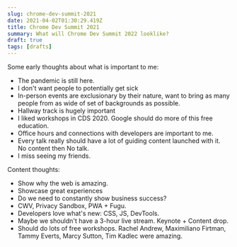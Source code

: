 ```yaml
---
slug: chrome-dev-summit-2021
date: 2021-04-02T01:30:29.419Z
title: Chrome Dev Summit 2021
summary: What will Chrome Dev Summit 2022 looklike?
draft: true
tags: [drafts]
---
```


Some early thoughts about what is important to me:

* The pandemic is still here.
* I don't want people to potentially get sick
* In-person events are exclusionary by their nature, want to bring as many people from as wide of set of backgrounds as possible.
* Hallway track is hugely important
* I liked workshops in CDS 2020. Google should do more of this free education.
* Office hours and connections with developers are important to me.
* Every talk really should have a lot of guiding content launched with it. No content then No talk.
* I miss seeing my friends.

Content thoughts:

* Show why the web is amazing. 
* Showcase great experiences
* Do we need to constantly show business success?
* CWV, Privacy Sandbox, PWA + Fugu.
* Developers love what's new: CSS, JS, DevTools.
* Maybe we shouldn't have a 3-hour live stream. Keynote + Content drop.
* Should do lots of free workshops. Rachel Andrew, Maximiliano Firtman, Tammy Everts, Marcy Sutton, Tim Kadlec were amazing.